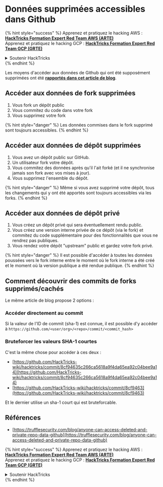 # Données supprimées accessibles dans Github

{% hint style="success" %}
Apprenez et pratiquez le hacking AWS :<img src="../../.gitbook/assets/image.png" alt="" data-size="line">[**HackTricks Formation Expert Red Team AWS (ARTE)**](https://training.hacktricks.xyz/courses/arte)<img src="../../.gitbook/assets/image.png" alt="" data-size="line">\
Apprenez et pratiquez le hacking GCP : <img src="../../.gitbook/assets/image (2).png" alt="" data-size="line">[**HackTricks Formation Expert Red Team GCP (GRTE)**<img src="../../.gitbook/assets/image (2).png" alt="" data-size="line">](https://training.hacktricks.xyz/courses/grte)

<details>

<summary>Soutenir HackTricks</summary>

* Consultez les [**plans d'abonnement**](https://github.com/sponsors/carlospolop) !
* **Rejoignez le** 💬 [**groupe Discord**](https://discord.gg/hRep4RUj7f) ou le [**groupe telegram**](https://t.me/peass) ou **suivez-nous sur** **Twitter** 🐦 [**@hacktricks\_live**](https://twitter.com/hacktricks\_live)**.**
* **Partagez des astuces de hacking en soumettant des PR aux** [**HackTricks**](https://github.com/carlospolop/hacktricks) et [**HackTricks Cloud**](https://github.com/carlospolop/hacktricks-cloud) dépôts github.

</details>
{% endhint %}

Les moyens d'accéder aux données de Github qui ont été supposément supprimées ont été [**rapportés dans cet article de blog**](https://trufflesecurity.com/blog/anyone-can-access-deleted-and-private-repo-data-github).

## Accéder aux données de fork supprimées

1. Vous fork un dépôt public
2. Vous commitez du code dans votre fork
3. Vous supprimez votre fork

{% hint style="danger" %}
Les données commises dans le fork supprimé sont toujours accessibles.
{% endhint %}

## Accéder aux données de dépôt supprimées

1. Vous avez un dépôt public sur GitHub.
2. Un utilisateur fork votre dépôt.
3. Vous commitez des données après qu'il l'ait forké (et il ne synchronise jamais son fork avec vos mises à jour).
4. Vous supprimez l'ensemble du dépôt.

{% hint style="danger" %}
Même si vous avez supprimé votre dépôt, tous les changements qui y ont été apportés sont toujours accessibles via les forks.
{% endhint %}

## Accéder aux données de dépôt privé

1. Vous créez un dépôt privé qui sera éventuellement rendu public.
2. Vous créez une version interne privée de ce dépôt (via le fork) et commitez du code supplémentaire pour des fonctionnalités que vous ne rendrez pas publiques.
3. Vous rendez votre dépôt "upstream" public et gardez votre fork privé.

{% hint style="danger" %}
Il est possible d'accéder à toutes les données poussées vers le fork interne entre le moment où le fork interne a été créé et le moment où la version publique a été rendue publique.
{% endhint %}

## Comment découvrir des commits de forks supprimés/cachés

Le même article de blog propose 2 options :

### Accéder directement au commit

Si la valeur de l'ID de commit (sha-1) est connue, il est possible d'y accéder à `https://github.com/<user/org>/<repo>/commit/<commit_hash>`

### Bruteforcer les valeurs SHA-1 courtes

C'est la même chose pour accéder à ces deux :

* [https://github.com/HackTricks-wiki/hacktricks/commit/8cf94635c266ca5618a9f4da65ea92c04bee9a14](https://github.com/HackTricks-wiki/hacktricks/commit/8cf94635c266ca5618a9f4da65ea92c04bee9a14)
* [https://github.com/HackTricks-wiki/hacktricks/commit/8cf9463](https://github.com/HackTricks-wiki/hacktricks/commit/8cf9463)

Et le dernier utilise un sha-1 court qui est bruteforcable.

## Références

* [https://trufflesecurity.com/blog/anyone-can-access-deleted-and-private-repo-data-github](https://trufflesecurity.com/blog/anyone-can-access-deleted-and-private-repo-data-github)

{% hint style="success" %}
Apprenez et pratiquez le hacking AWS :<img src="../../.gitbook/assets/image.png" alt="" data-size="line">[**HackTricks Formation Expert Red Team AWS (ARTE)**](https://training.hacktricks.xyz/courses/arte)<img src="../../.gitbook/assets/image.png" alt="" data-size="line">\
Apprenez et pratiquez le hacking GCP : <img src="../../.gitbook/assets/image (2).png" alt="" data-size="line">[**HackTricks Formation Expert Red Team GCP (GRTE)**<img src="../../.gitbook/assets/image (2).png" alt="" data-size="line">](https://training.hacktricks.xyz/courses/grte)

<details>

<summary>Soutenir HackTricks</summary>

* Consultez les [**plans d'abonnement**](https://github.com/sponsors/carlospolop) !
* **Rejoignez le** 💬 [**groupe Discord**](https://discord.gg/hRep4RUj7f) ou le [**groupe telegram**](https://t.me/peass) ou **suivez-nous sur** **Twitter** 🐦 [**@hacktricks\_live**](https://twitter.com/hacktricks\_live)**.**
* **Partagez des astuces de hacking en soumettant des PR aux** [**HackTricks**](https://github.com/carlospolop/hacktricks) et [**HackTricks Cloud**](https://github.com/carlospolop/hacktricks-cloud) dépôts github.

</details>
{% endhint %}
